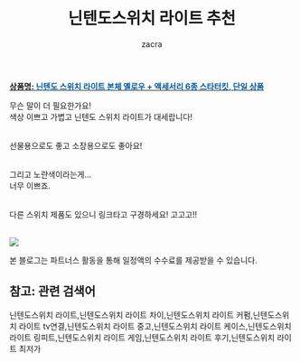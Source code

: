 ﻿---
layout: post
title:  "닌텐도스위치 라이트 추천"
author: zacra
categories: [ 아이템 ]
tags: [닌텐도스위치 라이트,닌텐도스위치 라이트 차이,닌텐도스위치 라이트 커펌,닌텐도스위치 라이트 tv연결,닌텐도스위치 라이트 중고,닌텐도스위치 라이트 케이스,닌텐도스위치 라이트 링피트,닌텐도스위치 라이트 게임,닌텐도스위치 라이트 후기,닌텐도스위치 라이트 최저가]
image: https://static.coupangcdn.com/image/retail/images/2019/10/23/11/8/307708ff-69a6-445b-9f04-0099408224f8.jpg 
description: "쿠팡에서 닌텐도스위치 라이트 관련 상품으로 가장 고객 선호도가 높은 제품 중 하나입니다."
rating: 4.5
---

<a href="https://link.coupang.com/re/AFFSDP?lptag=AF8407795&pageKey=323457060&itemId=1035673491&vendorItemId=5488631717&traceid=V0-153-85356bf24211ef1e"><b>상품명: <font color='#01579B'>닌텐도 스위치 라이트 본체 옐로우 + 액세서리 6종 스타터킷, 단일 상품</font></b></a>

무슨 말이 더 필요한가요! <br/>
색상 이쁘고 가볍고 닌텐도 스위치 라이트가 대세랍니다!<br/><br/>

선물용으로도 좋고 소장용으로도 좋아요!<br/><br/>

그리고 노란색이라는게...<br/>
너무 이쁘죠.<br/><br/>

다른 스위치 제품도 있으니 링크타고 구경하세요! 고고고!!<br/><br/>



<a href="https://link.coupang.com/re/AFFSDP?lptag=AF8407795&pageKey=323457060&itemId=1035673491&vendorItemId=5488631717&traceid=V0-153-85356bf24211ef1e"><img src="https://thumbnail7.coupangcdn.com/thumbnails/remote/q89/image/retail/images/2019/10/23/13/8/a43e0939-65b8-4092-acd3-f9673579bb7c.jpg"></a> 

본 블로그는 파트너스 활동을 통해 일정액의 수수료를 제공받을 수 있습니다.

## 참고: 관련 검색어    
닌텐도스위치 라이트,닌텐도스위치 라이트 차이,닌텐도스위치 라이트 커펌,닌텐도스위치 라이트 tv연결,닌텐도스위치 라이트 중고,닌텐도스위치 라이트 케이스,닌텐도스위치 라이트 링피트,닌텐도스위치 라이트 게임,닌텐도스위치 라이트 후기,닌텐도스위치 라이트 최저가